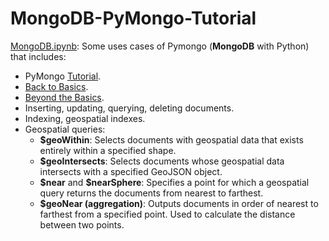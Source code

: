 # MongoDB-PyMongo-Tutorial
[MongoDB.ipynb](jupyter/MongoDB.ipynb): Some uses cases of Pymongo (**MongoDB** with Python) that includes:
- PyMongo [Tutorial](http://api.mongodb.com/python/current/tutorial.html).
- [Back to Basics](https://www.mongodb.com/presentations/back-to-basics-introduction-to-mongodb).
- [Beyond the Basics](https://www.mongodb.com/presentations/beyond-the-basics-1).
- Inserting, updating, querying, deleting documents.
- Indexing, geospatial indexes.
- Geospatial queries:
    - **\$geoWithin**: Selects documents with geospatial data that exists entirely within a specified shape.
    - **\$geoIntersects**: Selects documents whose geospatial data intersects with a specified GeoJSON object.
    - **\$near** and **\$nearSphere**: Specifies a point for which a geospatial query returns the documents from nearest to farthest.
    - **\$geoNear (aggregation)**: Outputs documents in order of nearest to farthest from a specified point. Used to calculate the distance between two points.
